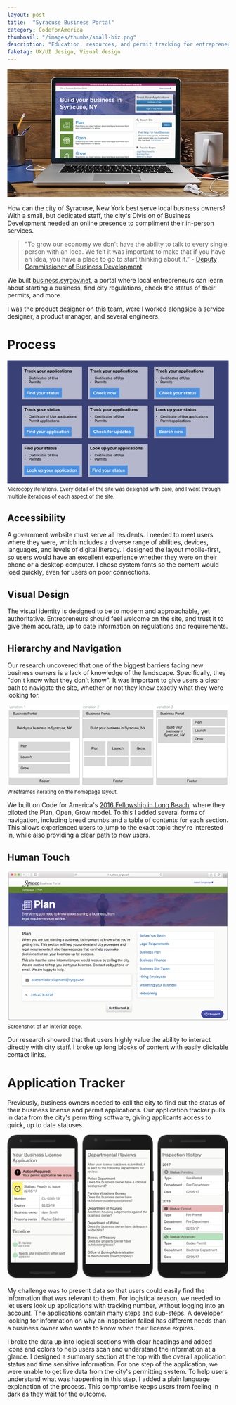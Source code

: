 ```yaml
---
layout: post
title:  "Syracuse Business Portal"
category: CodeforAmerica
thumbnail: "/images/thumbs/small-biz.png"
description: "Education, resources, and permit tracking for entrepreneurs."
faketag: UX/UI design, Visual design
---
```


![Business Portal homepage](/images/smallbiz-syr-homepage.png)


How can the city of Syracuse, New York best serve local business owners? With a small, but dedicated staff, the city's Division of Business Development needed an online presence to compliment their in-person services.

>"To grow our economy we don't have the ability to talk to every single person with an idea. We felt it was important to make that if you have an idea, you have a place to go to start thinking about it.” - [Deputy Commissioner of Business Development](http://wrvo.org/post/syracuse-web-portal-one-stop-shop-businesses)

We built [business.syrgov.net](https://business.syrgov.net/), a portal where local entrepreneurs can learn about starting a business, find city regulations, check the status of their permits, and more. 

I was the product designer on this team, were I worked alongside a service designer, a product manager, and several engineers.


# Process


![Variations on search prompt text.](/images/smallbiz-tracker-iterations.png)
<small>Microcopy iterations. Every detail of the site was designed with care, and I went through multiple iterations of each aspect of the site.</small>

## Accessibility 
A government website must serve all residents. I needed to meet users where they were, which includes a diverse range of abilities, devices, languages, and levels of digital literacy. I designed the layout mobile-first, so users would have an excellent experience whether they were on their phone or a desktop computer. I chose system fonts so the content would load quickly, even for users on poor connections. 

## Visual Design 
The visual identity is designed to be to modern and approachable, yet authoritative. Entrepreneurs should feel welcome on the site, and trust it to give them accurate, up to date information on regulations and requirements.

## Hierarchy and Navigation

Our research uncovered that one of the biggest barriers facing new business owners is a lack of knowledge of the landscape. Specifically, they "don't know what they don't know". It was important to give users a clear path to navigate the site, whether or not they knew exactly what they were looking for.

![](/images/smallbiz-syr-layout-iterations.png)
<small>Wireframes iterating on the homepage layout.</small>

 We built on Code for America's [2016 Fellowship in Long Beach](https://www.codeforamerica.org/government-partners/long-beach-ca), where they piloted the Plan, Open, Grow model. To this I added several forms of navigation, including bread crumbs and a table of contents for each section. This allows experienced users to jump to the exact topic they're interested in, while also providing a clear path to new users.

## Human Touch
![Screenshot of an interior page](/images/smallbiz-syr-content.png)
<small>Screenshot of an interior page.</small>

Our research showed that that users highly value the ability to interact directly with city staff. I broke up long blocks of content with easily clickable contact links.  


# Application Tracker

Previously, business owners needed to call the city to find out the status of their business license and  permit applications. Our application tracker pulls in data from the city's permitting software, giving applicants access to quick, up to date statuses. 

![Screenshot of different screens in the application tracker](/images/smallbiz-tracker-mockups.png)

My challenge was to present data so that users could easily find the information that was relevant to them. For logistical reason, we needed to let users look up applications with tracking number, without logging into an account. The applications contain many steps and sub-steps. A developer looking for information on why an inspection failed has different needs than a business owner who wants to know when their license expires.

I broke the data up into logical sections with clear headings and added icons and colors to help users scan and understand the information at a glance. I designed a summary section at the top with the overall application status and time sensitive information. For one step of the application, we were unable to get live data from the city's permitting system. To help users understand what was happening in this step, I added a plain language explanation of the process. This compromise keeps users from feeling in dark as they wait for the outcome.
